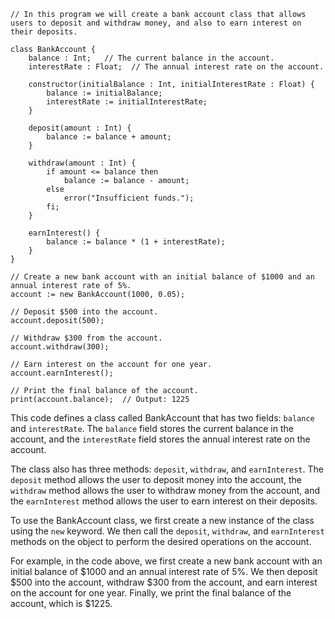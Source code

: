 ```cool
// In this program we will create a bank account class that allows users to deposit and withdraw money, and also to earn interest on their deposits.

class BankAccount {
    balance : Int;   // The current balance in the account.
    interestRate : Float;  // The annual interest rate on the account.

    constructor(initialBalance : Int, initialInterestRate : Float) {
        balance := initialBalance;
        interestRate := initialInterestRate;
    }

    deposit(amount : Int) {
        balance := balance + amount;
    }

    withdraw(amount : Int) {
        if amount <= balance then
            balance := balance - amount;
        else
            error("Insufficient funds.");
        fi;
    }

    earnInterest() {
        balance := balance * (1 + interestRate);
    }
}

// Create a new bank account with an initial balance of $1000 and an annual interest rate of 5%.
account := new BankAccount(1000, 0.05);

// Deposit $500 into the account.
account.deposit(500);

// Withdraw $300 from the account.
account.withdraw(300);

// Earn interest on the account for one year.
account.earnInterest();

// Print the final balance of the account.
print(account.balance);  // Output: 1225

```

This code defines a class called BankAccount that has two fields: `balance` and `interestRate`. The `balance` field stores the current balance in the account, and the `interestRate` field stores the annual interest rate on the account.

The class also has three methods: `deposit`, `withdraw`, and `earnInterest`. The `deposit` method allows the user to deposit money into the account, the `withdraw` method allows the user to withdraw money from the account, and the `earnInterest` method allows the user to earn interest on their deposits.

To use the BankAccount class, we first create a new instance of the class using the `new` keyword. We then call the `deposit`, `withdraw`, and `earnInterest` methods on the object to perform the desired operations on the account.

For example, in the code above, we first create a new bank account with an initial balance of $1000 and an annual interest rate of 5%. We then deposit $500 into the account, withdraw $300 from the account, and earn interest on the account for one year. Finally, we print the final balance of the account, which is $1225.